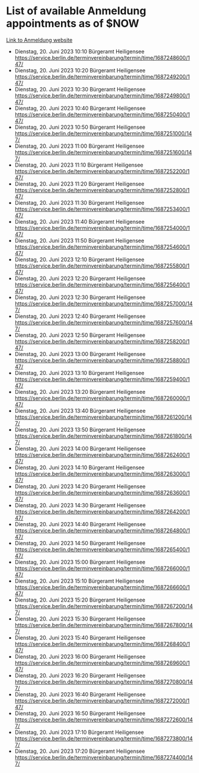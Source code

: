 # List of available Anmeldung appointments as of $NOW
[Link to Anmeldung website](https://service.berlin.de/terminvereinbarung/termin/tag.php?termin=1&anliegen[]=120686&dienstleisterlist=122210,122217,327316,122219,327312,122227,327314,122231,327346,122243,327348,122254,122252,329742,122260,329745,122262,329748,122271,327278,122273,327274,122277,327276,330436,122280,327294,122282,327290,122284,327292,122291,327270,122285,327266,122286,327264,122296,327268,150230,329760,122297,327286,122294,327284,122312,329763,122314,329775,122304,327330,122311,327334,122309,327332,317869,122281,327352,122279,329772,122283,122276,327324,122274,327326,122267,329766,122246,327318,122251,327320,122257,327322,122208,327298,122226,327300&herkunft=http%3A%2F%2Fservice.berlin.de%2Fdienstleistung%2F120686%2F)
- Dienstag, 20. Juni 2023 10:10 Bürgeramt Heiligensee https://service.berlin.de/terminvereinbarung/termin/time/1687248600/147/
- Dienstag, 20. Juni 2023 10:20 Bürgeramt Heiligensee https://service.berlin.de/terminvereinbarung/termin/time/1687249200/147/
- Dienstag, 20. Juni 2023 10:30 Bürgeramt Heiligensee https://service.berlin.de/terminvereinbarung/termin/time/1687249800/147/
- Dienstag, 20. Juni 2023 10:40 Bürgeramt Heiligensee https://service.berlin.de/terminvereinbarung/termin/time/1687250400/147/
- Dienstag, 20. Juni 2023 10:50 Bürgeramt Heiligensee https://service.berlin.de/terminvereinbarung/termin/time/1687251000/147/
- Dienstag, 20. Juni 2023 11:00 Bürgeramt Heiligensee https://service.berlin.de/terminvereinbarung/termin/time/1687251600/147/
- Dienstag, 20. Juni 2023 11:10 Bürgeramt Heiligensee https://service.berlin.de/terminvereinbarung/termin/time/1687252200/147/
- Dienstag, 20. Juni 2023 11:20 Bürgeramt Heiligensee https://service.berlin.de/terminvereinbarung/termin/time/1687252800/147/
- Dienstag, 20. Juni 2023 11:30 Bürgeramt Heiligensee https://service.berlin.de/terminvereinbarung/termin/time/1687253400/147/
- Dienstag, 20. Juni 2023 11:40 Bürgeramt Heiligensee https://service.berlin.de/terminvereinbarung/termin/time/1687254000/147/
- Dienstag, 20. Juni 2023 11:50 Bürgeramt Heiligensee https://service.berlin.de/terminvereinbarung/termin/time/1687254600/147/
- Dienstag, 20. Juni 2023 12:10 Bürgeramt Heiligensee https://service.berlin.de/terminvereinbarung/termin/time/1687255800/147/
- Dienstag, 20. Juni 2023 12:20 Bürgeramt Heiligensee https://service.berlin.de/terminvereinbarung/termin/time/1687256400/147/
- Dienstag, 20. Juni 2023 12:30 Bürgeramt Heiligensee https://service.berlin.de/terminvereinbarung/termin/time/1687257000/147/
- Dienstag, 20. Juni 2023 12:40 Bürgeramt Heiligensee https://service.berlin.de/terminvereinbarung/termin/time/1687257600/147/
- Dienstag, 20. Juni 2023 12:50 Bürgeramt Heiligensee https://service.berlin.de/terminvereinbarung/termin/time/1687258200/147/
- Dienstag, 20. Juni 2023 13:00 Bürgeramt Heiligensee https://service.berlin.de/terminvereinbarung/termin/time/1687258800/147/
- Dienstag, 20. Juni 2023 13:10 Bürgeramt Heiligensee https://service.berlin.de/terminvereinbarung/termin/time/1687259400/147/
- Dienstag, 20. Juni 2023 13:20 Bürgeramt Heiligensee https://service.berlin.de/terminvereinbarung/termin/time/1687260000/147/
- Dienstag, 20. Juni 2023 13:40 Bürgeramt Heiligensee https://service.berlin.de/terminvereinbarung/termin/time/1687261200/147/
- Dienstag, 20. Juni 2023 13:50 Bürgeramt Heiligensee https://service.berlin.de/terminvereinbarung/termin/time/1687261800/147/
- Dienstag, 20. Juni 2023 14:00 Bürgeramt Heiligensee https://service.berlin.de/terminvereinbarung/termin/time/1687262400/147/
- Dienstag, 20. Juni 2023 14:10 Bürgeramt Heiligensee https://service.berlin.de/terminvereinbarung/termin/time/1687263000/147/
- Dienstag, 20. Juni 2023 14:20 Bürgeramt Heiligensee https://service.berlin.de/terminvereinbarung/termin/time/1687263600/147/
- Dienstag, 20. Juni 2023 14:30 Bürgeramt Heiligensee https://service.berlin.de/terminvereinbarung/termin/time/1687264200/147/
- Dienstag, 20. Juni 2023 14:40 Bürgeramt Heiligensee https://service.berlin.de/terminvereinbarung/termin/time/1687264800/147/
- Dienstag, 20. Juni 2023 14:50 Bürgeramt Heiligensee https://service.berlin.de/terminvereinbarung/termin/time/1687265400/147/
- Dienstag, 20. Juni 2023 15:00 Bürgeramt Heiligensee https://service.berlin.de/terminvereinbarung/termin/time/1687266000/147/
- Dienstag, 20. Juni 2023 15:10 Bürgeramt Heiligensee https://service.berlin.de/terminvereinbarung/termin/time/1687266600/147/
- Dienstag, 20. Juni 2023 15:20 Bürgeramt Heiligensee https://service.berlin.de/terminvereinbarung/termin/time/1687267200/147/
- Dienstag, 20. Juni 2023 15:30 Bürgeramt Heiligensee https://service.berlin.de/terminvereinbarung/termin/time/1687267800/147/
- Dienstag, 20. Juni 2023 15:40 Bürgeramt Heiligensee https://service.berlin.de/terminvereinbarung/termin/time/1687268400/147/
- Dienstag, 20. Juni 2023 16:00 Bürgeramt Heiligensee https://service.berlin.de/terminvereinbarung/termin/time/1687269600/147/
- Dienstag, 20. Juni 2023 16:20 Bürgeramt Heiligensee https://service.berlin.de/terminvereinbarung/termin/time/1687270800/147/
- Dienstag, 20. Juni 2023 16:40 Bürgeramt Heiligensee https://service.berlin.de/terminvereinbarung/termin/time/1687272000/147/
- Dienstag, 20. Juni 2023 16:50 Bürgeramt Heiligensee https://service.berlin.de/terminvereinbarung/termin/time/1687272600/147/
- Dienstag, 20. Juni 2023 17:10 Bürgeramt Heiligensee https://service.berlin.de/terminvereinbarung/termin/time/1687273800/147/
- Dienstag, 20. Juni 2023 17:20 Bürgeramt Heiligensee https://service.berlin.de/terminvereinbarung/termin/time/1687274400/147/
